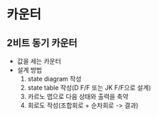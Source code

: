 # 카운터

## 2비트 동기 카운터

- 값을 세는 카운터 
- 설계 방법
  1. state diagram 작성
  2. state table 작성(D F/F 또는 JK F/F으로 설계)
  3. 카르노 맵으로 다음 상태와 출력을 축약
  4. 회로도 작성(조합회로 + 순차회로 -> 결과)



